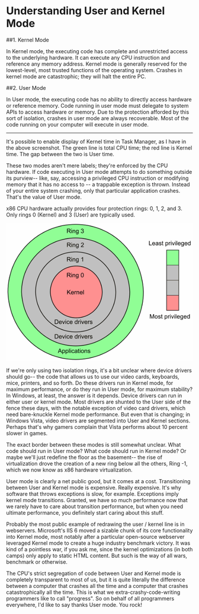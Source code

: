 # Understanding User and Kernel Mode

##1. Kernel Mode

In Kernel mode, the executing code has complete and unrestricted access to the underlying hardware. It can execute any CPU instruction and reference any memory address. Kernel mode is generally reserved for the lowest-level, most trusted functions of the operating system. Crashes in kernel mode are catastrophic; they will halt the entire PC.

##2. User Mode

In User mode, the executing code has no ability to directly access hardware or reference memory. Code running in user mode must delegate to system APIs to access hardware or memory. Due to the protection afforded by this sort of isolation, crashes in user mode are always recoverable. Most of the code running on your computer will execute in user mode.

---

It's possible to enable display of Kernel time in Task Manager, as I have in the above screenshot. The green line is total CPU time; the red line is Kernel time. The gap between the two is User time.

These two modes aren't mere labels; they're enforced by the CPU hardware. If code executing in User mode attempts to do something outside its purview-- like, say, accessing a privileged CPU instruction or modifying memory that it has no access to -- a trappable exception is thrown. Instead of your entire system crashing, only that particular application crashes. That's the value of User mode.

x86 CPU hardware actually provides four protection rings: 0, 1, 2, and 3. Only rings 0 (Kernel) and 3 (User) are typically used.

![](assets/6a0120a85dcdae970b0120a86db3ea970b-pi.png)

If we're only using two isolation rings, it's a bit unclear where device drivers should go-- the code that allows us to use our video cards, keyboards, mice, printers, and so forth. Do these drivers run in Kernel mode, for maximum performance, or do they run in User mode, for maximum stability? In Windows, at least, the answer is it depends. Device drivers can run in either user or kernel mode. Most drivers are shunted to the User side of the fence these days, with the notable exception of video card drivers, which need bare-knuckle Kernel mode performance. But even that is changing; in Windows Vista, video drivers are segmented into User and Kernel sections. Perhaps that's why gamers complain that Vista performs about 10 percent slower in games.

The exact border between these modes is still somewhat unclear. What code should run in User mode? What code should run in Kernel mode? Or maybe we'll just redefine the floor as the basement-- the rise of virtualization drove the creation of a new ring below all the others, Ring -1, which we now know as x86 hardware virtualization.

User mode is clearly a net public good, but it comes at a cost. Transitioning between User and Kernel mode is expensive. Really expensive. It's why software that throws exceptions is slow, for example. Exceptions imply kernel mode transitions. Granted, we have so much performance now that we rarely have to care about transition performance, but when you need ultimate performance, you definitely start caring about this stuff.

Probably the most public example of redrawing the user / kernel line is in webservers. Microsoft's IIS 6 moved a sizable chunk of its core functionality into Kernel mode, most notably after a particular open-source webserver leveraged Kernel mode to create a huge industry benchmark victory. It was kind of a pointless war, if you ask me, since the kernel optimizations (in both camps) only apply to static HTML content. But such is the way of all wars, benchmark or otherwise.

The CPU's strict segregation of code between User and Kernel mode is completely transparent to most of us, but it is quite literally the difference between a computer that crashes all the time and a computer that crashes catastrophically all the time. This is what we extra-crashy-code-writing programmers like to call "progress". So on behalf of all programmers everywhere, I'd like to say thanks User mode. You rock!
